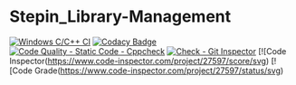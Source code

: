# Stepin_Library-Management


[![Windows C/C++ CI](https://github.com/LakshmiBagali/Stepin_Library-Management/actions/workflows/c-cpp.yml/badge.svg)](https://github.com/LakshmiBagali/Stepin_Library-Management/actions/workflows/c-cpp.yml)
[![Codacy Badge](https://app.codacy.com/project/badge/Grade/26f287fcf37348628d72e93cde25f00c)](https://www.codacy.com/gh/LakshmiBagali/Stepin_Library-Management/dashboard?utm_source=github.com&amp;utm_medium=referral&amp;utm_content=LakshmiBagali/Stepin_Library-Management&amp;utm_campaign=Badge_Grade)
[![Code Quality - Static Code - Cppcheck](https://github.com/LakshmiBagali/Stepin_Library-Management/actions/workflows/c-cppcheck.yml/badge.svg)](https://github.com/LakshmiBagali/Stepin_Library-Management/actions/workflows/c-cppcheck.yml)
[![Check - Git Inspector](https://github.com/Anvithagreddy/Project_ltts/actions/workflows/arc-gitinspector.yml/badge.svg)](https://github.com/Anvithagreddy/Project_ltts/actions/workflows/arc-gitinspector.yml)
[![Code Inspector(https://www.code-inspector.com/project/27597/score/svg)
[![Code Grade(https://www.code-inspector.com/project/27597/status/svg)










